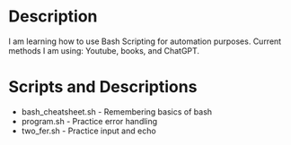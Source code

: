 # Description 
I am learning how to use Bash Scripting for automation purposes. Current methods I am using: Youtube, books, and ChatGPT.
# Scripts and Descriptions 
+ bash_cheatsheet.sh - Remembering basics of bash
+ program.sh - Practice error handling
+ two_fer.sh - Practice input and echo
